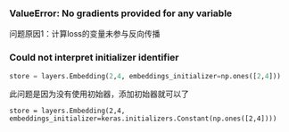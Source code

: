 ### ValueError: No gradients provided for any variable  
问题原因1：计算loss的变量未参与反向传播
###  Could not interpret initializer identifier
```python
store = layers.Embedding(2,4, embeddings_initializer=np.ones([2,4]))
```
此问题是因为没有使用初始器，添加初始器就可以了
```pyhton
store = layers.Embedding(2,4, embeddings_initializer=keras.initializers.Constant(np.ones([2,4])))
```
